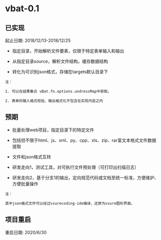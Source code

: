 # vbat-0.1

## 已实现

起止日期: 2018/12/13-2018/12/25

- 指定目录，开始解析文件要素，仅限于特定表单输入和输出

- 从指定目录source，解析文件结构，缓存数据结构

- 转化为可识别json格式，存储在targets默认目录下
```
注：

1. 可以在结果集合 vBat.fn.options.undressMap中获取。

2. 表单的输入格式校验、输出格式化不包含在实现内容之内

```
## 预期

- 批量处理web项目，指定目录下的特定文件

- 包括但不限于html、js、xml、py、cpp、xls、zip、rar富文本格式文件数据提取

- 文件和json格式互转

- 研发走向1，测试工具，对可执行文件预处理（可打印出扫描日志）

- 研发走向2，基于分支1的输出，定向规范代码或文档至统一标准，方便维护、方便批量操作
```
注：

其中json格式文件可以经过vsurecoding-ide编译，还原为vsure图形界面。
```
## 项目重启
重启日期: 2020/6/30